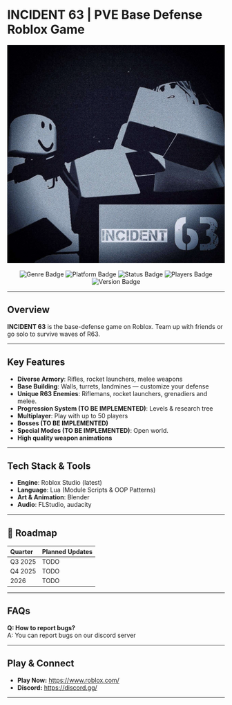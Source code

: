 # INCIDENT 63 | PVE Base Defense Roblox Game

![](IMG_20250714_015051_860.jpg)

<p align="center">
  <img src="https://img.shields.io/badge/Genre-Base%20Defense-red?style=for-the-badge&logo=roblox" alt="Genre Badge"/>
  <img src="https://img.shields.io/badge/Platform-Roblox-black?style=for-the-badge&logo=roblox" alt="Platform Badge"/>
  <img src="https://img.shields.io/badge/Status-Active-brightgreen?style=for-the-badge" alt="Status Badge"/>
  <img src="https://img.shields.io/badge/Players-1–50-blueviolet?style=for-the-badge" alt="Players Badge"/>
  <img src="https://img.shields.io/badge/Pre Alpha-orange?style=for-the-badge" alt="Version Badge"/>
</p>

---

## Overview

**INCIDENT 63** is the base-defense game on Roblox. Team up with friends or go solo to survive waves of R63.

---

## Key Features

- **Diverse Armory**: Rifles, rocket launchers, melee weapons
- **Base Building**: Walls, turrets, landmines — customize your defense
- **Unique R63 Enemies**: Riflemans, rocket launchers, grenadiers and melee.
- **Progression System (TO BE IMPLEMENTED)**: Levels & research tree
- **Multiplayer**: Play with up to 50 players
- **Bosses (TO BE IMPLEMENTED)**
- **Special Modes (TO BE IMPLEMENTED)**: Open world.
- **High quality weapon animations**

---

## Tech Stack & Tools

- **Engine**: Roblox Studio (latest)
- **Language**: Lua (Module Scripts & OOP Patterns)
- **Art & Animation**: Blender
- **Audio**: FLStudio, audacity

---

## 📅 Roadmap

| Quarter   | Planned Updates                                         |
| :-------- | :------------------------------------------------------ |
| Q3 2025   | TODO |
| Q4 2025   | TODO |
| 2026      | TODO |

---

## FAQs

**Q: How to report bugs?**  
A: You can report bugs on our discord server

---

## Play & Connect

- **Play Now:** https://www.roblox.com/ 
- **Discord:** https://discord.gg/ 

---

